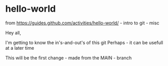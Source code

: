 # hello-world
from https://guides.github.com/activities/hello-world/ - intro to git      -    misc

Hey all,

I'm getting to know the in's-and-out's of this git 
Perhaps - it can be usefull at a later time


This will be the first change - made from the MAIN - branch
